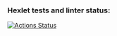 ### Hexlet tests and linter status:
[![Actions Status](https://github.com/Lugonue/frontend-project-11/workflows/hexlet-check/badge.svg)](https://github.com/Lugonue/frontend-project-11/actions)